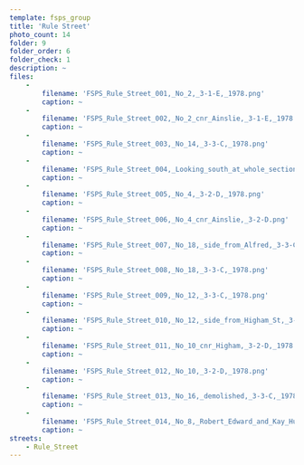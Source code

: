 ```yaml
---
template: fsps_group
title: 'Rule Street'
photo_count: 14
folder: 9
folder_order: 6
folder_check: 1
description: ~
files:
    -
        filename: 'FSPS_Rule_Street_001,_No_2,_3-1-E,_1978.png'
        caption: ~
    -
        filename: 'FSPS_Rule_Street_002,_No_2_cnr_Ainslie,_3-1-E,_1978.png'
        caption: ~
    -
        filename: 'FSPS_Rule_Street_003,_No_14,_3-3-C,_1978.png'
        caption: ~
    -
        filename: 'FSPS_Rule_Street_004,_Looking_south_at_whole_section,_2-4-D,_1980.png'
        caption: ~
    -
        filename: 'FSPS_Rule_Street_005,_No_4,_3-2-D,_1978.png'
        caption: ~
    -
        filename: 'FSPS_Rule_Street_006,_No_4_cnr_Ainslie,_3-2-D.png'
        caption: ~
    -
        filename: 'FSPS_Rule_Street_007,_No_18,_side_from_Alfred,_3-3-C,_1978.png'
        caption: ~
    -
        filename: 'FSPS_Rule_Street_008,_No_18,_3-3-C,_1978.png'
        caption: ~
    -
        filename: 'FSPS_Rule_Street_009,_No_12,_3-3-C,_1978.png'
        caption: ~
    -
        filename: 'FSPS_Rule_Street_010,_No_12,_side_from_Higham_St,_3-3-C,_1978.png'
        caption: ~
    -
        filename: 'FSPS_Rule_Street_011,_No_10_cnr_Higham,_3-2-D,_1978.png'
        caption: ~
    -
        filename: 'FSPS_Rule_Street_012,_No_10,_3-2-D,_1978.png'
        caption: ~
    -
        filename: 'FSPS_Rule_Street_013,_No_16,_demolished,_3-3-C,_1978.png'
        caption: ~
    -
        filename: 'FSPS_Rule_Street_014,_No_8,_Robert_Edward_and_Kay_Humphries,_3-2-D,_1978.png'
        caption: ~
streets:
    - Rule_Street
---
```

